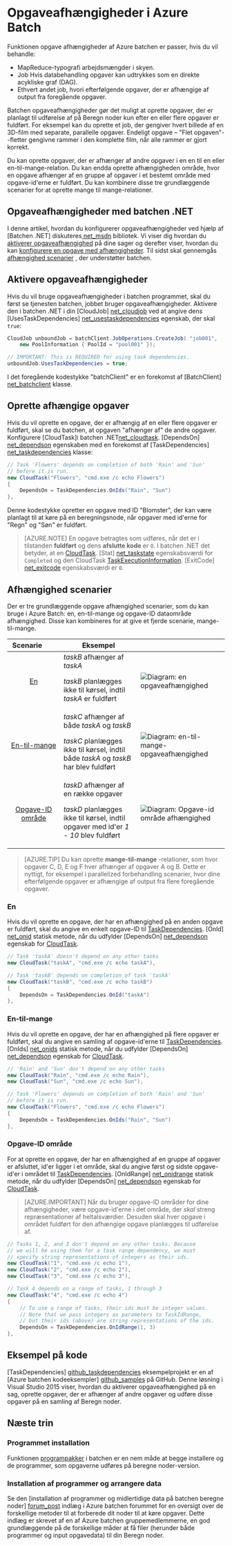 <properties
    pageTitle="Opgaveafhængigheder i Azure Batch | Microsoft Azure"
    description="Oprette opgaver, der er afhængige af andre opgaver til at behandle MapReduce typografi og ensartede stor data er fuldført arbejdsmængder i Azure Batch."
    services="batch"
    documentationCenter=".net"
    authors="mmacy"
    manager="timlt"
    editor="" />

<tags
    ms.service="batch"
    ms.devlang="multiple"
    ms.topic="article"
    ms.tgt_pltfrm="vm-windows"
    ms.workload="big-compute"
    ms.date="09/28/2016"
    ms.author="marsma" />

# <a name="task-dependencies-in-azure-batch"></a>Opgaveafhængigheder i Azure Batch

Funktionen opgave afhængigheder af Azure batchen er passer, hvis du vil behandle:

- MapReduce-typografi arbejdsmængder i skyen.
- Job Hvis databehandling opgaver kan udtrykkes som en direkte acykliske graf (DAG).
- Ethvert andet job, hvori efterfølgende opgaver, der er afhængige af output fra foregående opgaver.

Batchen opgaveafhængigheder gør det muligt at oprette opgaver, der er planlagt til udførelse af på Beregn noder kun efter en eller flere opgaver er fuldført. For eksempel kan du oprette et job, der gengiver hvert billede af en 3D-film med separate, parallelle opgaver. Endeligt opgave – "Flet opgaven"--fletter gengivne rammer i den komplette film, når alle rammer er gjort korrekt.

Du kan oprette opgaver, der er afhænger af andre opgaver i en en til en eller en-til-mange-relation. Du kan endda oprette afhængigheden område, hvor en opgave afhænger af en gruppe af opgaver i et bestemt område med opgave-id'erne er fuldført. Du kan kombinere disse tre grundlæggende scenarier for at oprette mange til mange-relationer.

## <a name="task-dependencies-with-batch-net"></a>Opgaveafhængigheder med batchen .NET

I denne artikel, hvordan du konfigurerer opgaveafhængigheder ved hjælp af [Batchen .NET] diskuteres[ net_msdn] bibliotek. Vi viser dig hvordan du [aktiverer opgaveafhængighed](#enable-task-dependencies) på dine sager og derefter viser, hvordan du kan [konfigurere en opgave med afhængigheder](#create-dependent-tasks). Til sidst skal gennemgås [afhængighed scenarier](#dependency-scenarios) , der understøtter batchen.

## <a name="enable-task-dependencies"></a>Aktivere opgaveafhængigheder

Hvis du vil bruge opgaveafhængigheder i batchen programmet, skal du først se tjenesten batchen, jobbet bruger opgaveafhængigheder. Aktivere den i batchen .NET i din [CloudJob] [ net_cloudjob] ved at angive dens [UsesTaskDependencies] [ net_usestaskdependencies] egenskab, der skal `true`:

```csharp
CloudJob unboundJob = batchClient.JobOperations.CreateJob( "job001",
    new PoolInformation { PoolId = "pool001" });

// IMPORTANT: This is REQUIRED for using task dependencies.
unboundJob.UsesTaskDependencies = true;
```

I det foregående kodestykke "batchClient" er en forekomst af [BatchClient] [ net_batchclient] klasse.

## <a name="create-dependent-tasks"></a>Oprette afhængige opgaver

Hvis du vil oprette en opgave, der er afhængig af en eller flere opgaver er fuldført, skal se du batchen, at opgaven "afhænger af" de andre opgaver. Konfigurere [CloudTask]i batchen .NET[net_cloudtask]. [DependsOn] [net_dependson] egenskaben med en forekomst af [TaskDependencies] [ net_taskdependencies] klasse:

```csharp
// Task 'Flowers' depends on completion of both 'Rain' and 'Sun'
// before it is run.
new CloudTask("Flowers", "cmd.exe /c echo Flowers")
{
    DependsOn = TaskDependencies.OnIds("Rain", "Sun")
},
```

Denne kodestykke opretter en opgave med ID "Blomster", der kan være planlagt til at køre på en beregningsnode, når opgaver med id'erne for "Regn" og "Søn" er fuldført.

 > [AZURE.NOTE] En opgave betragtes som udføres, når det er i tilstanden **fuldført** og dens **afslutte kode** er `0`. I batchen .NET det betyder, at en [CloudTask][net_cloudtask]. [Stat] [net_taskstate] egenskabsværdi for `Completed` og den CloudTask [TaskExecutionInformation][net_taskexecutioninformation]. [ExitCode] [net_exitcode] egenskabsværdi er `0`.

## <a name="dependency-scenarios"></a>Afhængighed scenarier

Der er tre grundlæggende opgave afhængighed scenarier, som du kan bruge i Azure Batch: en, en-til-mange og opgave-ID dataområde afhængighed. Disse kan kombineres for at give et fjerde scenarie, mange-til-mange.

 Scenarie&nbsp;&nbsp;&nbsp;&nbsp;&nbsp;&nbsp;&nbsp; | Eksempel | |
 :-------------------: | ------------------- | -------------------
 [En](#one-to-one) | *taskB* afhænger af *taskA* <p/> *taskB* planlægges ikke til kørsel, indtil *taskA* er fuldført | ![Diagram: en opgaveafhængighed][1]
 [En-til-mange](#one-to-many) | *taskC* afhænger af både *taskA* og *taskB* <p/> *taskC* planlægges ikke til kørsel, indtil både *taskA* og *taskB* har blev fuldført | ![Diagram: en-til-mange-opgaveafhængighed][2]
 [Opgave-ID område](#task-id-range) | *taskD* afhænger af en række opgaver <p/> *taskD* planlægges ikke til kørsel, indtil opgaver med id'er *1* - *10* blev fuldført | ![Diagram: Opgave-id område afhængighed][3]

>[AZURE.TIP] Du kan oprette **mange-til-mange** -relationer, som hvor opgaver C, D, E og F hver afhænger af opgaver A og B. Dette er nyttigt, for eksempel i parallelized forbehandling scenarier, hvor dine efterfølgende opgaver er afhængige af output fra flere foregående opgaver.

### <a name="one-to-one"></a>En

Hvis du vil oprette en opgave, der har en afhængighed på en anden opgave er fuldført, skal du angive en enkelt opgave-ID til [TaskDependencies][net_taskdependencies]. [OnId] [net_onid] statisk metode, når du udfylder [DependsOn] [ net_dependson] egenskab for [CloudTask][net_cloudtask].

```csharp
// Task 'taskA' doesn't depend on any other tasks
new CloudTask("taskA", "cmd.exe /c echo taskA"),

// Task 'taskB' depends on completion of task 'taskA'
new CloudTask("taskB", "cmd.exe /c echo taskB")
{
    DependsOn = TaskDependencies.OnId("taskA")
},
```

### <a name="one-to-many"></a>En-til-mange

Hvis du vil oprette en opgave, der har en afhængighed på flere opgaver er fuldført, skal du angive en samling af opgave-id'erne til [TaskDependencies][net_taskdependencies]. [OnIds] [net_onids] statisk metode, når du udfylder [DependsOn] [ net_dependson] egenskab for [CloudTask][net_cloudtask].

```csharp
// 'Rain' and 'Sun' don't depend on any other tasks
new CloudTask("Rain", "cmd.exe /c echo Rain"),
new CloudTask("Sun", "cmd.exe /c echo Sun"),

// Task 'Flowers' depends on completion of both 'Rain' and 'Sun'
// before it is run.
new CloudTask("Flowers", "cmd.exe /c echo Flowers")
{
    DependsOn = TaskDependencies.OnIds("Rain", "Sun")
},
```

### <a name="task-id-range"></a>Opgave-ID område

For at oprette en opgave, der har en afhængighed af en gruppe af opgaver er afsluttet, id'er ligger i et område, skal du angive først og sidste opgave-id'er i området til [TaskDependencies][net_taskdependencies]. [OnIdRange] [net_onidrange] statisk metode, når du udfylder [DependsOn] [ net_dependson] egenskab for [CloudTask][net_cloudtask].

>[AZURE.IMPORTANT] Når du bruger opgave-ID områder for dine afhængigheder, være opgave-id'erne i det område, der *skal* streng repræsentationer af heltalsværdier. Desuden skal hver opgave i området fuldført for den afhængige opgave planlægges til udførelse af.

```csharp
// Tasks 1, 2, and 3 don't depend on any other tasks. Because
// we will be using them for a task range dependency, we must
// specify string representations of integers as their ids.
new CloudTask("1", "cmd.exe /c echo 1"),
new CloudTask("2", "cmd.exe /c echo 2"),
new CloudTask("3", "cmd.exe /c echo 3"),

// Task 4 depends on a range of tasks, 1 through 3
new CloudTask("4", "cmd.exe /c echo 4")
{
    // To use a range of tasks, their ids must be integer values.
    // Note that we pass integers as parameters to TaskIdRange,
    // but their ids (above) are string representations of the ids.
    DependsOn = TaskDependencies.OnIdRange(1, 3)
},
```

## <a name="code-sample"></a>Eksempel på kode

[TaskDependencies] [ github_taskdependencies] eksempelprojekt er en af [Azure batchen kodeeksempler] [ github_samples] på GitHub. Denne løsning i Visual Studio 2015 viser, hvordan du aktiverer opgaveafhængighed på en sag, oprette opgaver, der er afhænger af andre opgaver og udføre disse opgaver på en samling af Beregn noder.

## <a name="next-steps"></a>Næste trin

### <a name="application-deployment"></a>Programmet installation

Funktionen [programpakker](batch-application-packages.md) i batchen er en nem måde at begge installere og de programmer, som opgaverne udføres på beregne noder-version.

### <a name="installing-applications-and-staging-data"></a>Installation af programmer og arrangere data

Se den [installation af programmer og midlertidige data på batchen beregne noder] [ forum_post] indlæg i Azure batchen forummet for en oversigt over de forskellige metoder til at forberede dit noder til at køre opgaver. Dette indlæg er skrevet af en af Azure batchen gruppemedlemmerne, en god grundlæggende på de forskellige måder at få filer (herunder både programmer og input opgavedata) til din Beregn noder.

[forum_post]: https://social.msdn.microsoft.com/Forums/en-US/87b19671-1bdf-427a-972c-2af7e5ba82d9/installing-applications-and-staging-data-on-batch-compute-nodes?forum=azurebatch
[github_taskdependencies]: https://github.com/Azure/azure-batch-samples/tree/master/CSharp/ArticleProjects/TaskDependencies
[github_samples]: https://github.com/Azure/azure-batch-samples
[net_batchclient]: https://msdn.microsoft.com/library/azure/microsoft.azure.batch.batchclient.aspx
[net_cloudjob]: https://msdn.microsoft.com/library/azure/microsoft.azure.batch.cloudjob.aspx
[net_cloudtask]: https://msdn.microsoft.com/library/azure/microsoft.azure.batch.cloudtask.aspx
[net_dependson]: https://msdn.microsoft.com/library/azure/microsoft.azure.batch.cloudtask.dependson.aspx
[net_exitcode]: https://msdn.microsoft.com/library/azure/microsoft.azure.batch.taskexecutioninformation.exitcode.aspx
[net_msdn]: https://msdn.microsoft.com/library/azure/mt348682.aspx
[net_onid]: https://msdn.microsoft.com/library/microsoft.azure.batch.taskdependencies.onid.aspx
[net_onids]: https://msdn.microsoft.com/library/microsoft.azure.batch.taskdependencies.onids.aspx
[net_onidrange]: https://msdn.microsoft.com/library/microsoft.azure.batch.taskdependencies.onidrange.aspx
[net_taskexecutioninformation]: https://msdn.microsoft.com/library/azure/microsoft.azure.batch.taskexecutioninformation.aspx
[net_taskstate]: https://msdn.microsoft.com/library/azure/microsoft.azure.batch.common.taskstate.aspx
[net_usestaskdependencies]: https://msdn.microsoft.com/library/azure/microsoft.azure.batch.cloudjob.usestaskdependencies.aspx
[net_taskdependencies]: https://msdn.microsoft.com/library/azure/microsoft.azure.batch.taskdependencies.aspx

[1]: ./media/batch-task-dependency/01_one_to_one.png "Diagram: en afhængighed"
[2]: ./media/batch-task-dependency/02_one_to_many.png "Diagram: en-til-mange-afhængighed"
[3]: ./media/batch-task-dependency/03_task_id_range.png "Diagram: opgave-id område afhængighed"
